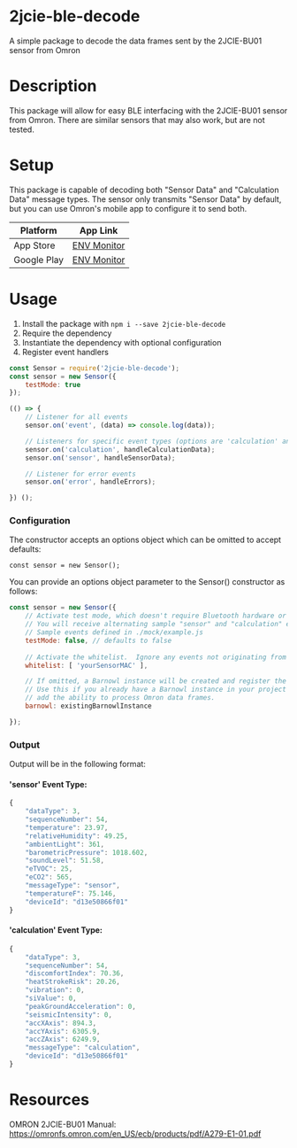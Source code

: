 
# 2jcie-ble-decode

A simple package to decode the data frames sent by the 2JCIE-BU01 sensor from Omron

# Description

This package will allow for easy BLE interfacing with the 2JCIE-BU01 sensor from Omron. There are similar sensors that may also work, but are not tested.

# Setup

This package is capable of decoding both "Sensor Data" and "Calculation Data" message types. The sensor only transmits "Sensor Data" by default, but you can use Omron's mobile app to configure it to send both.

| Platform | App Link |
| -- | -- |
| App Store | [ENV Monitor](https://apps.apple.com/us/app/env-monitor/id1438335898) |
| Google Play | [ENV Monitor](https://play.google.com/store/apps/details?id=jp.co.omron.sm.envmonitor) |

# Usage

1. Install the package with `npm i --save 2jcie-ble-decode`
2. Require the dependency
3. Instantiate the dependency with optional configuration
4. Register event handlers

```javascript
const Sensor = require('2jcie-ble-decode');
const sensor = new Sensor({
    testMode: true
});

(() => {
    // Listener for all events
    sensor.on('event', (data) => console.log(data));

    // Listeners for specific event types (options are 'calculation' and 'sensor')
    sensor.on('calculation', handleCalculationData);
    sensor.on('sensor', handleSensorData);

    // Listener for error events
    sensor.on('error', handleErrors);

}) ();
```

### Configuration 
The constructor accepts an options object which can be omitted to accept defaults:

`const sensor = new Sensor();`

You can provide an options object parameter to the Sensor() constructor as follows:
```javascript
const sensor = new Sensor({
	// Activate test mode, which doesn't require Bluetooth hardware or a sensor. 
	// You will receive alternating sample "sensor" and "calculation" events ever 1s
	// Sample events defined in ./mock/example.js
    testMode: false, // defaults to false
    
	// Activate the whitelist.  Ignore any events not originating from one of these addresses
    whitelist: [ 'yourSensorMAC' ], 

	// If omitted, a Barnowl instance will be created and register the BarnowlHci listener
	// Use this if you already have a Barnowl instance in your project and you just want to
	// add the ability to process Omron data frames.
	barnowl: existingBarnowlInstance

});
```
  
### Output

Output will be in the following format:

#### 'sensor' Event Type:
```javascript
{
    "dataType": 3,
    "sequenceNumber": 54,
    "temperature": 23.97,
    "relativeHumidity": 49.25,
    "ambientLight": 361,
    "barometricPressure": 1018.602,
    "soundLevel": 51.58,
    "eTVOC": 25,
    "eCO2": 565,
    "messageType": "sensor",
    "temperatureF": 75.146,
    "deviceId": "d13e50866f01"
}
```
#### 'calculation' Event Type:
```javascript
{
    "dataType": 3,
    "sequenceNumber": 54,
    "discomfortIndex": 70.36,
    "heatStrokeRisk": 20.26,
    "vibration": 0,
    "siValue": 0,
    "peakGroundAcceleration": 0,
    "seismicIntensity": 0,
    "accXAxis": 894.3,
    "accYAxis": 6305.9,
    "accZAxis": 6249.9,
    "messageType": "calculation",
    "deviceId": "d13e50866f01"
}
```

# Resources


OMRON 2JCIE-BU01 Manual: https://omronfs.omron.com/en_US/ecb/products/pdf/A279-E1-01.pdf